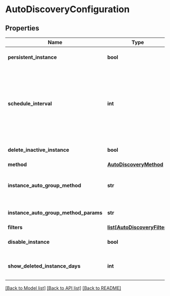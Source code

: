 # AutoDiscoveryConfiguration

## Properties
Name | Type | Description | Notes
------------ | ------------- | ------------- | -------------
**persistent_instance** | **bool** | Persist discovered instance | [optional] 
**schedule_interval** | **int** | Auto discovery schedule interval in minutes. 0 means host or data source changed. The values can be 0|15|60|1440 | [optional] 
**delete_inactive_instance** | **bool** | Delete inactive instance | [optional] 
**method** | [**AutoDiscoveryMethod**](AutoDiscoveryMethod.md) |  | 
**instance_auto_group_method** | **str** | Auto group method. The values can be none|netscaler|netscalerservicegroup|regex|esx|ilp | [optional] 
**instance_auto_group_method_params** | **str** | Auto group method&#x27;s parameters | [optional] 
**filters** | [**list[AutoDiscoveryFilter]**](AutoDiscoveryFilter.md) |  | [optional] 
**disable_instance** | **bool** | Disable discovered instance | [optional] 
**show_deleted_instance_days** | **int** | show deleted instance days | [optional] 

[[Back to Model list]](../README.md#documentation-for-models) [[Back to API list]](../README.md#documentation-for-api-endpoints) [[Back to README]](../README.md)

